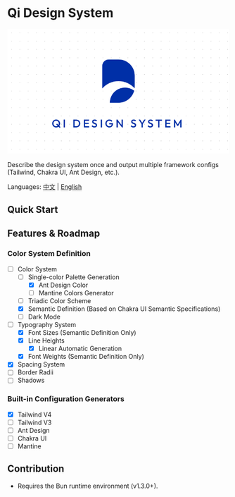 # Qi Design System

![banner](src-docs/public/banner.png)

Describe the design system once and output multiple framework configs (Tailwind, Chakra UI, Ant Design, etc.).

Languages: [中文](./README.zh-cn.md) | [English](./README.md)

## Quick Start

## Features & Roadmap

### Color System Definition

- [ ] Color System
  - [ ] Single-color Palette Generation
    - [x] Ant Design Color
    - [ ] Mantine Colors Generator
  - [ ] Triadic Color Scheme
  - [x] Semantic Definition (Based on Chakra UI Semantic Specifications)
  - [ ] Dark Mode
- [ ] Typography System
  - [x] Font Sizes (Semantic Definition Only)
  - [x] Line Heights
    - [x] Linear Automatic Generation
  - [x] Font Weights (Semantic Definition Only)
- [x] Spacing System
- [ ] Border Radii
- [ ] Shadows

### Built-in Configuration Generators

- [x] Tailwind V4
- [ ] Tailwind V3
- [ ] Ant Design
- [ ] Chakra UI
- [ ] Mantine

## Contribution

* Requires the Bun runtime environment (v1.3.0+).